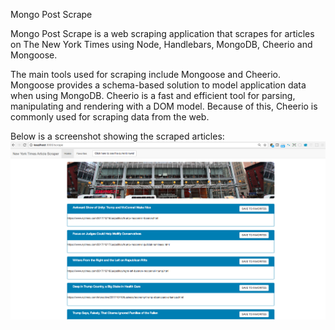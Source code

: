 Mongo Post Scrape

Mongo Post Scrape is a web scraping application that scrapes for articles on The New York Times using Node, Handlebars, MongoDB, Cheerio and Mongoose.

The main tools used for scraping include Mongoose and Cheerio.  Mongoose provides a schema-based solution to model application data when using MongoDB.  Cheerio is a fast and efficient tool for parsing, manipulating and rendering with a DOM model.  Because of this, Cheerio is commonly used for scraping data from the web.

Below is a screenshot showing the scraped articles:
![scraped articles](public/assets/images/mongo.png)

